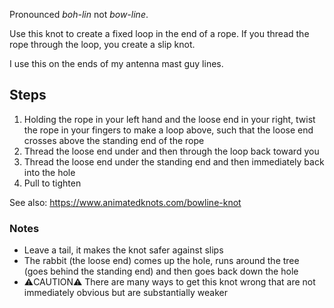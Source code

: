 Pronounced _boh-lin_ not _bow-line_.

Use this knot to create a fixed loop in the end of a rope. If you thread the rope through the loop, you create a slip knot.

I use this on the ends of my antenna mast guy lines.

## Steps

1. Holding the rope in your left hand and the loose end in your right, twist the rope in your fingers to make a loop above, such that the loose end crosses above the standing end of the rope
1. Thread the loose end under and then through the loop back toward you
1. Thread the loose end under the standing end and then immediately back into the hole
1. Pull to tighten

See also: https://www.animatedknots.com/bowline-knot

### Notes

* Leave a tail, it makes the knot safer against slips
* The rabbit (the loose end) comes up the hole, runs around the tree (goes behind the standing end) and then goes back down the hole
* ⚠️CAUTION⚠️ There are many ways to get this knot wrong that are not immediately obvious but are substantially weaker
